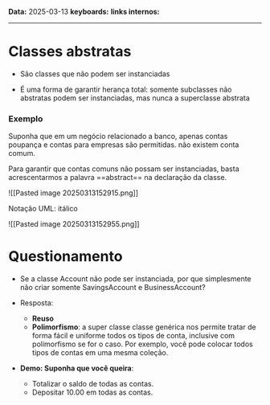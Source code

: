 
**Data:** 2025-03-13
**keyboards:** 
**links internos:** 
___

# Classes abstratas 

- São classes que não podem ser instanciadas

- É uma forma de garantir herança total: somente subclasses não abstratas podem ser instanciadas, mas nunca a superclasse abstrata

### Exemplo

Suponha que em um negócio relacionado a banco, apenas contas poupança e contas para empresas são permitidas.
não existem conta comum.

Para garantir que contas comuns não possam ser instanciadas, basta acrescentarmos a palavra ==abstract== na declaração da classe.

![[Pasted image 20250313152915.png]]

Notação UML: itálico

![[Pasted image 20250313152955.png]]


# Questionamento

- Se a classe Account não pode ser instanciada, por que simplesmente não criar somente SavingsAccount e BusinessAccount?

- Resposta: 
	- **Reuso**
	- **Polimorfismo**: a super classe classe genérica nos permite tratar de forma fácil e uniforme todos os tipos de conta, inclusive com polimorfismo se for o caso. Por exemplo, você pode colocar todos tipos de contas em uma mesma coleção.


- **Demo: Suponha que você queira**:
	- Totalizar o saldo de todas as contas.
	- Depositar 10.00 em todas as contas.